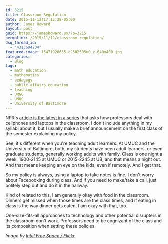 ```yaml
---
id: 3215
title: Classroom Regulation
date: 2015-11-12T17:12:28-05:00
author: James Howard
layout: post
guid: https://jameshoward.us/?p=3215
permalink: /2015/11/12/classroom-regulation/
dsq_thread_id:
  - "4313694204"
featured-image: 15471928635_c2502585e0_z-640x400.jpg
categories:
  - Blog
tags:
  - math education
  - mathematics
  - pedagogy
  - public affairs education
  - teaching
  - UMGC
  - UMUC
  - University of Baltimore
---
```

NPR's [article is the latest in a series](http://www.npr.org/sections/ed/2015/11/10/453986816/how-to-get-students-to-stop-using-their-cellphones-in-class) that asks how professors deal with cellphones and laptops in the classroom.  I don't include anything in my syllabi about it, but I usually make a brief announcement on the first class of the semester explaining my policy.

See, it's different when you're teaching adult learners.  At UMUC and the University of Baltimore, both, my students have been adult learners, or even graduate students, generally working adults with family.  Class is one night a week, 1900-2145 at UMUC or 2015-2245 at UB, and that means a night out.  And that means keeping an eye on the kids, even if remotely.  And I get that.

So my policy is always, using a laptop to take notes is fine.  I don't worry about Facebooking during class.  And if you need to make/take a call, just politely step out and do it in the hallway.  

Kind of related to this, I am generally okay with food in the classroom.  Dinners get missed when those times are the class times, and if eating in class is the way dinner gets eaten, I am okay with that, too.  

One-size-fits-all approaches to technology and other potential disrupters in the classroom don't work.  Professors need to be cognizant of the class and its composition when setting these policies.

_Image by [Intel Free Space / Flickr](https://www.flickr.com/photos/intelfreepress/15471928635/)._
